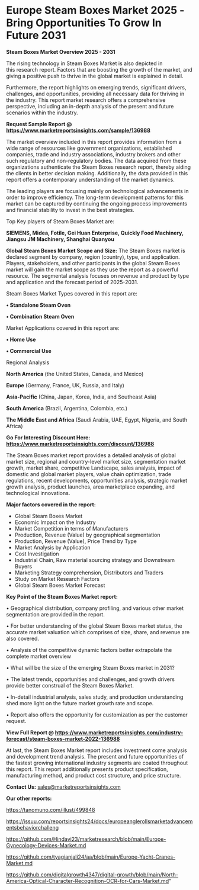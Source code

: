 # Europe Steam Boxes Market 2025 -Bring Opportunities To Grow In Future 2031

<Strong> Steam Boxes Market Overview 2025 - 2031</strong>

The rising technology in Steam Boxes Market is also depicted in this research report. Factors that are boosting the growth of the market, and giving a positive push to thrive in the global market is explained in detail.

Furthermore, the report highlights on emerging trends, significant drivers, challenges, and opportunities, providing all necessary data for thriving in the industry. This report market research offers a comprehensive perspective, including an in-depth analysis of the present and future scenarios within the industry.

<strong>Request Sample Report @ <a href=https://www.marketreportsinsights.com/sample/136988>https://www.marketreportsinsights.com/sample/136988</a></strong>

The market overview included in this report provides information from a wide range of resources like government organizations, established companies, trade and industry associations, industry brokers and other such regulatory and non-regulatory bodies. The data acquired from these organizations authenticate the Steam Boxes research report, thereby aiding the clients in better decision making. Additionally, the data provided in this report offers a contemporary understanding of the market dynamics.

The leading players are focusing mainly on technological advancements in order to improve efficiency. The long-term development patterns for this market can be captured by continuing the ongoing process improvements and financial stability to invest in the best strategies.

Top Key players of Steam Boxes Market are:

<strong>SIEMENS, Midea, Fotile, Gei Huan Enterprise, Quickly Food Machinery, Jiangsu JM Machinery, Shanghai Quanyou</strong>

<strong><b>Global Steam Boxes Market Scope and Size:</b></strong>
The Steam Boxes market is declared segment by company, region (country), type, and application. Players, stakeholders, and other participants in the global Steam Boxes market will gain the market scope as they use the report as a powerful resource. The segmental analysis focuses on revenue and product by type and application and the forecast period of 2025-2031.

Steam Boxes Market Types covered in this report are:

<strong>• Standalone Steam Oven

• Combination Steam Oven</strong>

Market Applications covered in this report are:

<strong>• Home Use

• Commercial Use</strong> 

Regional Analysis

<strong>North America</strong> (the United States, Canada, and Mexico)

<strong>Europe</strong> (Germany, France, UK, Russia, and Italy)

<strong>Asia-Pacific</strong> (China, Japan, Korea, India, and Southeast Asia)

<strong>South America</strong> (Brazil, Argentina, Colombia, etc.)

<strong>The Middle East and Africa</strong> (Saudi Arabia, UAE, Egypt, Nigeria, and South Africa)

<strong>Go For Interesting Discount Here: <a href=https://www.marketreportsinsights.com/discount/136988>https://www.marketreportsinsights.com/discount/136988</a></strong>

The Steam Boxes market report provides a detailed analysis of global market size, regional and country-level market size, segmentation market growth, market share, competitive Landscape, sales analysis, impact of domestic and global market players, value chain optimization, trade regulations, recent developments, opportunities analysis, strategic market growth analysis, product launches, area marketplace expanding, and technological innovations.

<strong><b>Major factors covered in the report:</b></strong>
<ul>
  <li>Global Steam Boxes Market </li>
  <li>Economic Impact on the Industry</li>
  <li>Market Competition in terms of Manufacturers</li>
  <li>Production, Revenue (Value) by geographical segmentation</li>
  <li>Production, Revenue (Value), Price Trend by Type</li>
  <li>Market Analysis by Application</li>
  <li>Cost Investigation</li>
  <li>Industrial Chain, Raw material sourcing strategy and Downstream Buyers</li>
  <li>Marketing Strategy comprehension, Distributors and Traders</li>
  <li>Study on Market Research Factors</li>
  <li>Global Steam Boxes Market Forecast</li>
</ul>

<strong><b>Key Point of the Steam Boxes Market report:</b></strong>

• Geographical distribution, company profiling, and various other market segmentation are provided in the report.

• For better understanding of the global Steam Boxes market status, the accurate market valuation which comprises of size, share, and revenue are also covered.

• Analysis of the competitive dynamic factors better extrapolate the complete market overview

• What will be the size of the emerging Steam Boxes market in 2031?

• The latest trends, opportunities and challenges, and growth drivers provide better construal of the Steam Boxes Market.

• In-detail industrial analysis, sales study, and production understanding shed more light on the future market growth rate and scope.

• Report also offers the opportunity for customization as per the customer request.

<strong><b>View Full Report @ <a href=https://www.marketreportsinsights.com/industry-forecast/steam-boxes-market-2022-136988>https://www.marketreportsinsights.com/industry-forecast/steam-boxes-market-2022-136988</a></b></strong>


At last, the Steam Boxes Market report includes investment come analysis and development trend analysis. The present and future opportunities of the fastest growing international industry segments are coated throughout this report. This report additionally presents product specification, manufacturing method, and product cost structure, and price structure.

<strong>Contact Us:</strong>
sales@marketreportsinsights.com

<strong>Our other reports:</strong>

<a href=https://tanomuno.com/illust/499848>https://tanomuno.com/illust/499848</a>

<a href=https://issuu.com/reportsinsights24/docs/europeanglerollsmarketadvancementsbehaviorchalleng>https://issuu.com/reportsinsights24/docs/europeanglerollsmarketadvancementsbehaviorchalleng</a>

<a href=https://github.com/Hindavi23/marketresearch/blob/main/Europe-Gynecology-Devices-Market.md>https://github.com/Hindavi23/marketresearch/blob/main/Europe-Gynecology-Devices-Market.md</a>

<a href=https://github.com/tyagianjali24/aa/blob/main/Europe-Yacht-Cranes-Market.md>https://github.com/tyagianjali24/aa/blob/main/Europe-Yacht-Cranes-Market.md</a>

<a href=https://github.com/digitalgrowth4347/digital-growth/blob/main/North-America-Optical-Character-Recognition-OCR-for-Cars-Market.md>https://github.com/digitalgrowth4347/digital-growth/blob/main/North-America-Optical-Character-Recognition-OCR-for-Cars-Market.md</a>"
